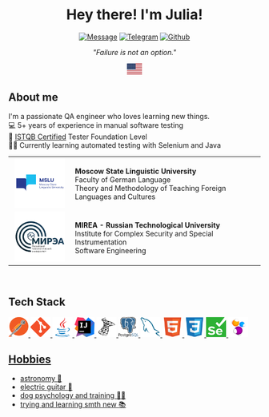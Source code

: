 <div align="center">
  <h1>
    Hey there! I'm Julia!
  </h1>
<p>
<a href="mailto:yulia.dmitrieva@yahoo.com"><img src="https://img.shields.io/badge/Message-red?style=for-the-badge" alt="Message"></a>
<a href="https://t.me/juliett_delta"><img src="https://img.shields.io/badge/Telegram-2CA5E0?style=for-the-badge&logo=telegram&logoColor=white" alt="Telegram"></a>
<a href="https://github.com/judmi"><img src="https://img.shields.io/badge/GitHub-100000?style=for-the-badge&logo=github&logoColor=white" alt="Github"></a>
</p>
<p><i>"Failure is not an option."</i></p>
  <p>
    <a href="/README_RUS.md">
    <img alt="Change language" src="/icons/us.svg"/ title="Russian version" width="30px">
  </a>
  </p>
<div>

<div align="left">
<h2> About me </h2>

I'm a passionate QA engineer who loves learning new things.\
:computer: 5+ years of experience in manual software testing\
:page_facing_up: <a href="https://www.gasq.org/en/registration/expert/2d04b0ed-14da-4af1-9282-d778c9054654.html">ISTQB Certified</a> Tester Foundation Level\
:woman_student: Currently learning automated testing with Selenium and Java

<!-- :email: Shoot me an email at yulia.dmitrieva@yahoo.com -->
<table width="100%" border='0'>
   <tr> 
    <td width="25%" valign="bottom" align="center"><a href="https://linguanet.ru/en/"><img src="/images/mslu.png" width="100" height="100" alt="MSLU logo"></a></td><td valign="middle"><b>Moscow State Linguistic University</b></br>Faculty of German Language</br>Theory and Methodology of Teaching Foreign Languages and Cultures</td></tr>
    <tr><td width="25%" valign="bottom" align="center"><a href="https://english.mirea.ru/"><img src="/images/mirea.png" width="100" height="100" alt="MIREA logo"></td><td valign="middle"><b>MIREA - Russian Technological University</b></br>Institute for Complex Security and Special Instrumentation</br>Software Engineering</td>
   </tr>
  </table>
  </br>

## Tech Stack
<div> 
<a href="https://www.postman.com/"><img src="/icons/postman.svg" width="40" height="40">
<a href="https://git-scm.com/"><img src="icons/git-original.svg" width="40" height="40">
<a href="https://www.java.com/"><img src="icons/java-original.svg" width="40" height="40">
<a href="https://www.jetbrains.com/idea/"><img src="icons/intellij-idea.svg" width="40" height="40">
<a href="https://www.microsoft.com/en-us/sql-server/sql-server-2019"><img src="icons/microsoftsqlserver-plain.svg" width="40" height="40">
<a href="https://www.postgresql.org/"><img src="icons/postgresql-logo.svg" width="40" height="40">
<a href="https://www.mysql.com/"><img src="icons/mysql-plain.svg" width="40" height="40">
<a href="https://html.spec.whatwg.org/"><img src="icons/html5-original.svg" width="40" height="40">
<a href="https://www.w3.org/TR/CSS/#css"><img src="icons/css3-original.svg" width="40" height="40">
<a href="https://www.selenium.dev/"><img src="icons/selenium.svg" width="40" height="40">
<a href="https://selenide.org/"><img src="icons/Selenide.png" width="40" height="40">
</div>

## Hobbies
* astronomy :stars:
* electric guitar :guitar:
* dog psychology and training :service_dog:
* trying and learning smth new :books:


